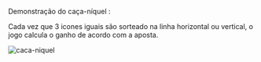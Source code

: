 Demonstração do caça-níquel : 


Cada vez que 3 icones iguais são sorteado na linha horizontal ou vertical, o jogo calcula o ganho de acordo com a aposta. 

![caca-niquel](https://github.com/santosUlisses/caca-niquel/assets/126725298/1090df34-a979-4c5e-b4ef-fdb445583471)
